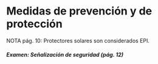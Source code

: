 # Medidas de prevención y de protección

NOTA pág. 10: Protectores solares son considerados EPI.

##### Examen: Señalización de seguridad (pág. 12)